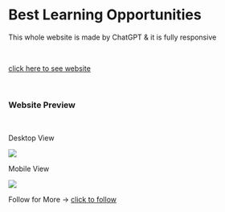 <h1>Best Learning Opportunities</h1>
<p>This whole website is made by ChatGPT & it is fully responsive</p>
<br>
<p><a href="https://prathameshvattamwar.github.io/gptweb1">click here to see website</a></p>
<br>
<h3>Website Preview</h3>
<br>

<p>Desktop View</p>
<img src="https://i.imgur.com/ibJcXZm.png"/>

<br>

<p>Mobile View</p>
<img src="https://i.imgur.com/3NvDjmm.png"/>

<p>Follow for More -> <a href="https://github.io/prathameshvattamwar">click to follow</a></p>

